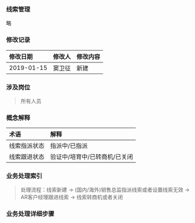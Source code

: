 ### 线索管理

略

### 修改记录

| 修改日期 | 修改人 | 修改内容 |
| :--- | :--- | :--- |
| 2019-01-15 | 窦卫征 | 新建 |

### 涉及岗位

> 所有人员

### 概念解释

| 术语 | 解释 |
| :--- | :--- |
| 线索指派状态 | 指派中/已指派 |
| 线索跟进状态 | 验证中/培育中/已转商机/已关闭 |

### 业务处理索引

> 处理流程：线索新建 -&gt; \(国内/海外\)销售总监指派线索或者设置线索无效 -&gt; AR客户经理跟进线索 -&gt; 线索转商机或者关闭

### 业务处理详细步骤





